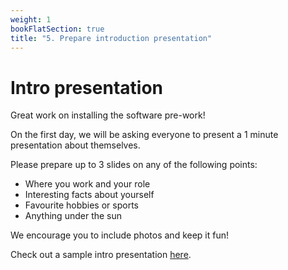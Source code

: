 ```yaml
---
weight: 1
bookFlatSection: true
title: "5. Prepare introduction presentation"
---
```


# Intro presentation 

Great work on installing the software pre-work! 

On the first day, we will be asking everyone to present a 1 minute presentation about themselves. 

Please prepare up to 3 slides on any of the following points: 
- Where you work and your role 
- Interesting facts about yourself 
- Favourite hobbies or sports 
- Anything under the sun 

We encourage you to include photos and keep it fun! 

Check out a sample intro presentation [here](https://docs.google.com/presentation/d/1KGSesJoyvl1FqJQTwp1BRd4xpTkL2aeIezWZFFAC-Q4/edit?usp=sharing).

